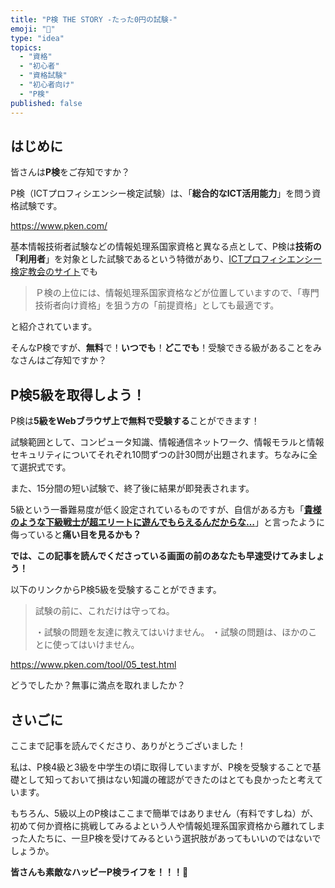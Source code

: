 ```yaml
---
title: "P検 THE STORY -たった0円の試験-"
emoji: "💸"
type: "idea"
topics:
  - "資格"
  - "初心者"
  - "資格試験"
  - "初心者向け"
  - "P検"
published: false
---
```


## はじめに

皆さんは**P検**をご存知ですか？

P検（ICTプロフィシエンシー検定試験）は、「**総合的なICT活用能力**」を問う資格試験です。

https://www.pken.com/

基本情報技術者試験などの情報処理系国家資格と異なる点として、P検は**技術の「利用者**」を対象とした試験であるという特徴があり、[ICTプロフィシエンシー検定教会のサイト](https://www.pken.com/merit/justice.html)でも
> Ｐ検の上位には、情報処理系国家資格などが位置していますので、「専門技術者向け資格」を狙う方の「前提資格」としても最適です。

と紹介されています。

そんなP検ですが、**無料**で！**いつでも**！**どこでも**！受験できる級があることをみなさんはご存知ですか？

## P検5級を取得しよう！

P検は**5級をWebブラウザ上で無料で受験する**ことができます！

試験範囲として、コンピュータ知識、情報通信ネットワーク、情報モラルと情報セキュリティについてそれぞれ10問ずつの計30問が出題されます。ちなみに全て選択式です。

また、15分間の短い試験で、終了後に結果が即発表されます。

5級という一番難易度が低く設定されているものですが、自信がある方も「[**貴様のような下級戦士が超エリートに遊んでもらえるんだからな…**](https://www.toei-anim.co.jp/tv/dragon_s/chara/04.html)」と言ったように侮っていると**痛い目を見るかも？**

**では、この記事を読んでくださっている画面の前のあなたも早速受けてみましょう！**

以下のリンクからP検5級を受験することができます。

> 試験の前に、これだけは守ってね。
> 
> ・試験の問題を友達に教えてはいけません。
> ・試験の問題は、ほかのことに使ってはいけません。

https://www.pken.com/tool/05_test.html

どうでしたか？無事に満点を取れましたか？

## さいごに
ここまで記事を読んでくださり、ありがとうございました！

私は、P検4級と3級を中学生の頃に取得していますが、P検を受験することで基礎として知っておいて損はない知識の確認ができたのはとても良かったと考えています。

もちろん、5級以上のP検はここまで簡単ではありません（有料ですしね）が、初めて何か資格に挑戦してみるよという人や情報処理系国家資格から離れてしまった人たちに、一旦P検を受けてみるという選択肢があってもいいのではないでしょうか。

**皆さんも素敵なハッピーP検ライフを！！！🌸**
